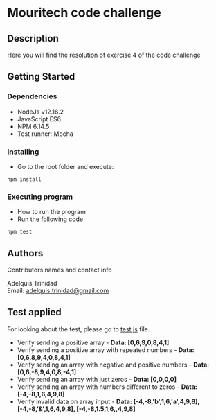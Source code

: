 # Mouritech code challenge


## Description

Here you will find the resolution of exercise 4 of the code challenge

## Getting Started

### Dependencies

* NodeJs v12.16.2
* JavaScript ES6
* NPM 6.14.5
* Test runner: Mocha

### Installing

* Go to the root folder and execute:
```
npm install
```

### Executing program

* How to run the program
* Run the following code
```
npm test
```

## Authors

Contributors names and contact info

Adelquis Trinidad  
Email: adelquis.trinidad@gmail.com

## Test applied

For looking about the test, please go to [test.js](test.js) file.

* Verify sending a positive array - **Data: [0,6,9,0,8,4,1]** 
* Verify sending a positive array with repeated numbers - **Data: [0,6,8,9,4,0,8,4,1]** 
* Verify sending an array with negative and positive numbers - **Data: [0,6,-8,9,4,0,8,-4,1]** 
* Verify sending an array with just zeros - **Data: [0,0,0,0]** 
* Verify sending an array with numbers different to zeros - **Data: [-4,-8,1,6,4,9,8]** 
* Verify invalid data on array input - 
    **Data: [-4,-8,'b',1,6,'a',4,9,8], [-4,-8,'&',1,6,4,9,8], [-4,-8,1.5,1,6,,4,9,8]** 